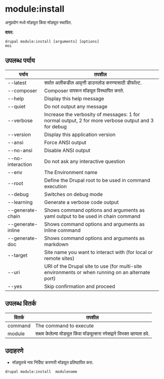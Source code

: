 # module:install
अनुप्रयोग मध्ये मॉड्यूल किंवा मॉड्यूल स्थापित.

**वापर:**
```
drupal module:install [arguments] [options]
moi
```

## उपलब्ध पर्याय
पर्याय | तपशील
-------|-------------
--latest | सर्वात अलीकडील आवृत्ती डाउनलोड करण्यासाठी डीफॉल्ट.
--composer | Composer वापरून मॉड्यूल विस्थापित करते.
--help | Display this help message
--quiet | Do not output any message
--verbose | Increase the verbosity of messages: 1 for normal output, 2 for more verbose output and 3 for debug
--version | Display this application version
--ansi | Force ANSI output
--no-ansi | Disable ANSI output
--no-interaction | Do not ask any interactive question
--env | The Environment name
--root | Define the Drupal root to be used in command execution
--debug | Switches on debug mode
--learning | Generate a verbose code output
--generate-chain | Shows command options and arguments as yaml output to be used in chain command
--generate-inline | Shows command options and arguments as inline command
--generate-doc | Shows command options and arguments as markdown
--target | Site name you want to interact with (for local or remote sites)
--uri | URI of the Drupal site to use (for multi-site environments or when running on an alternate port)
--yes | Skip confirmation and proceed

## उपलब्ध वितर्क
वितर्क | तपशील
---------|-------------
command | The command to execute
module | सक्षम केलेल्या मोड्यूल किंवा मॉड्यूल्सना स्पेसद्वारे विभक्त व्हायला हवे.

## उदाहरणे
* मॉड्युलचे नाव निर्दिष्ट करणारी मॉड्यूल प्रतिष्ठापित करा.
```
drupal module:install  modulename
```
